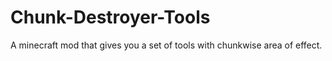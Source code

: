 # Chunk-Destroyer-Tools
A minecraft mod that gives you a set of tools with chunkwise area of effect.

